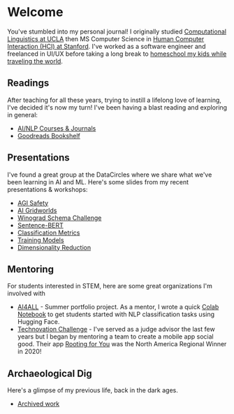 # Welcome

You've stumbled into my personal journal! I originally studied [Computational Linguistics at UCLA](https://linguistics.ucla.edu/) then MS Computer Science in [Human Computer Interaction (HCI) at Stanford](https://hci.stanford.edu/). I've worked as a software engineer and freelanced in UI/UX before taking a long break to [homeschool my kids while traveling the world](https://www.cheng2.com/blog/).

## Readings
After teaching for all these years, trying to instill a lifelong love of learning, I've decided it's now my turn! I've been having a blast reading and exploring in general:
- [AI/NLP Courses & Journals](RESOURCES.md)
- [Goodreads Bookshelf](https://www.goodreads.com/review/list/150236560-ccstan99?ref=nav_mybooks&shelf=read)

## Presentations
I've found a great group at the DataCircles where we share what we've been learning in AI and ML. Here's some slides from my recent presentations & workshops:
- [AGI Safety](https://github.com/ccstan99/ccstan99.github.io/blob/main/DataCircles-JournalClub/JournalClub%202022-03-02%20AGI%20Safety.pdf)
- [AI Gridworlds](https://github.com/ccstan99/ccstan99.github.io/blob/main/DataCircles-JournalClub/JournalClub%202022-03-30%20AI%20Gridworlds.pdf)
- [Winograd Schema Challenge](https://github.com/ccstan99/ccstan99.github.io/blob/main/DataCircles-JournalClub/JournalClub%202022-05-25%20NLP.pdf)
- [Sentence-BERT]()
- [Classification Metrics](https://github.com/ccstan99/ccstan99.github.io/blob/main/DataCircles-Bookclub/HOML%20Ch3.pdf)
- [Training Models](https://github.com/ccstan99/ccstan99.github.io/blob/main/DataCircles-Bookclub/HOML%20Ch4.pdf)
- [Dimensionality Reduction](https://github.com/ccstan99/ccstan99.github.io/blob/main/DataCircles-Bookclub/HOML%20Ch8.pdf)

## Mentoring
For students interested in STEM, here are some great organizations I'm involved with
- [AI4ALL](https://ai-4-all.org/) - Summer portfolio project. As a mentor, I wrote a quick [Colab Notebook](https://github.com/ccstan99/ccstan99.github.io/blob/main/Tutorial-Notebooks/HuggingFace_Tutorial.ipynb) to get students started with NLP classification tasks using Hugging Face.
- [Technovation Challenge](https://www.technovation.org/) - I've served as a judge advisor the last few years but I began by mentoring a team to create a mobile app social good. Their app [Rooting for You](https://sites.google.com/view/code-work-ahead/) was the North America Regional Winner in 2020!

## Archaeological Dig
Here's a glimpse of my previous life, back in the dark ages.
- [Archived work](https://github.com/ccstan99/cheng2-archive/blob/main/README.md)
